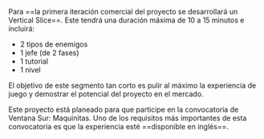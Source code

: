 
Para ==la primera iteración comercial del proyecto se desarrollará un Vertical Slice==. Este tendrá una duración máxima de 10 a 15 minutos e incluirá:

- 2 tipos de enemigos
- 1 jefe (de 2 fases)
- 1 tutorial
- 1 nivel

El objetivo de este segmento tan corto es pulir al máximo la experiencia de juego y demostrar el potencial del proyecto en el mercado.

Este proyecto está planeado para que participe en la convocatoria de Ventana Sur: Maquinitas. Uno de los requisitos más importantes de esta convocatoria es que la experiencia esté ==disponible en inglés==.